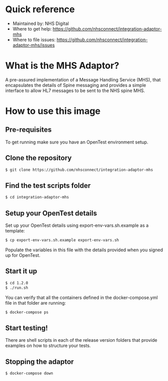 
# Quick reference
- Maintained by: NHS Digital
- Where to get help: https://github.com/nhsconnect/integration-adaptor-mhs
- Where to file issues: https://github.com/nhsconnect/integration-adaptor-mhs/issues

# What is the MHS Adaptor?
A pre-assured implementation of a Message Handling Service (MHS), that encapsulates the details of Spine messaging and provides a simple interface to allow HL7 messages to be sent to the NHS spine MHS.

# How to use this image
## Pre-requisites
To get running make sure you have an OpenTest environment setup.

## Clone the repository
```bash
$ git clone https://github.com/nhsconnect/integration-adaptor-mhs
```

## Find the test scripts folder
```bash
$ cd integration-adaptor-mhs
```

## Setup your OpenTest details
Set up your OpenTest details using export-env-vars.sh.example as a template:
```bash
$ cp export-env-vars.sh.example export-env-vars.sh
```
Populate the variables in this file with the details provided when you signed up for OpenTest.

## Start it up
```bash
$ cd 1.2.0
$ ./run.sh
```

You can verify that all the containers defined in the docker-compose.yml file in that folder are running:
```bash
$ docker-compose ps
```

## Start testing!

There are shell scripts in each of the release version folders that provide examples on how to structure your tests.

## Stopping the adaptor
```bash
$ docker-compose down
```